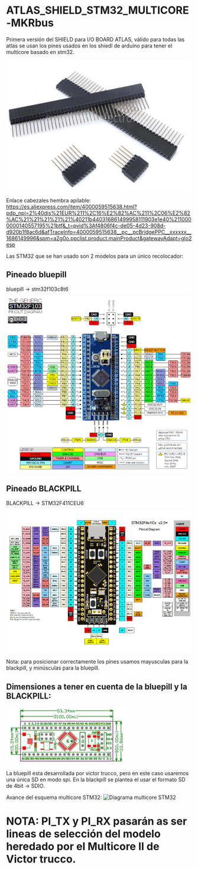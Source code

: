 # ATLAS_SHIELD_STM32_MULTICORE-MKRbus

Primera versión del SHIELD para I/O BOARD ATLAS, válido para todas las atlas se usan los pines usados en los shiedl de arduino para tener el multicore basado en stm32.

![Hembra apilable](https://github.com/AtlasFPGA/ATLAS_SHIELD_STM32_MULTICORE-MKRbus/blob/main/FOTOS/Pines_hembras_apilables.png)

Enlace cabezales hembra apilable:
https://es.aliexpress.com/item/4000059515638.html?pdp_npi=2%40dis%21EUR%211%2C16%E2%82%AC%211%2C06%E2%82%AC%21%21%21%21%21%40211b440316861499958111903e1e40%2110000000140557195%21btf&_t=pvid%3Af4806f4c-de05-4d23-908d-d920b1f8ac6d&afTraceInfo=4000059515638__pc__pcBridgePPC__xxxxxx__1686149996&spm=a2g0o.ppclist.product.mainProduct&gatewayAdapt=glo2esp


Las STM32 que se han usado son 2 modelos para un único recolocador:

## Pineado bluepill

bluepill -> stm32f103c8t6

![pineado bluepill](https://github.com/AtlasFPGA/ATLAS_SHIELD_STM32_MULTICORE-MKRbus/blob/main/FOTOS/stm32f103-blue-pill-pinout.png)


## Pineado BLACKPILL

BLACKPILL -> STM32F411CEU6

![PINEADO BLACKPILL](https://github.com/AtlasFPGA/ATLAS_SHIELD_STM32_MULTICORE-MKRbus/blob/main/FOTOS/Pinout-Diagram.png)

Nota: para posicionar correctamente los pines usamos mayusculas para la blackpill, y minúsculas para la bluepill.

## Dimensiones a tener en cuenta de la bluepill y la BLACKPILL:
![DIMENSIONES](https://github.com/AtlasFPGA/ATLAS_SHIELD_STM32_MULTICORE-MKRbus/blob/main/FOTOS/Dimesiones_BLUEPILL.jpg)


La bluepill esta desarrollada por victor trucco, pero en este caso usaremos una única SD en modo spi.
En la blackpill se plantea el usar el formato SD de 4bit -> SDIO.

Avance del esquema multicore STM32:
![Diagrama multicore STM32](https://github.com/AtlasFPGA/ATLAS_SHIELD_STM32_MULTICORE-MKRbus/blob/main/FOTOS/AVANCE_ESQUEM%C3%81TICO_SHIELD_MULTICORE_STM32.png)

# NOTA: PI_TX y PI_RX pasarán as ser lineas de selección del modelo heredado por el Multicore II de Victor trucco.


